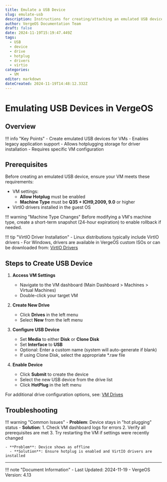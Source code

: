 ```yaml
---
title: Emulate a USB Device
slug: emulate-usb
description: Instructions for creating/attaching an emulated USB device to a VM
author: VergeOS Documentation Team
draft: false
date: 2024-11-19T15:19:47.449Z
tags:
  - USB
  - device
  - drive
  - hotplug
  - drivers
  - virtio
categories:
  - VM
editor: markdown
dateCreated: 2024-11-19T14:48:12.332Z
---
```


# Emulating USB Devices in VergeOS

## Overview

!!! info "Key Points"
    - Create emulated USB devices for VMs
    - Enables legacy application support
    - Allows hotplugging storage for driver installation
    - Requires specific VM configuration

## Prerequisites

Before creating an emulated USB device, ensure your VM meets these requirements:

- VM settings:
  - **Allow Hotplug** must be enabled
  - **Machine Type** must be **Q35 + ICH9,2009, 9.0** or higher
- VirtIO drivers installed in the guest OS

!!! warning "Machine Type Changes"
    Before modifying a VM's machine type, create a short-term snapshot (24-hour expiration) to enable rollback if needed.

!!! tip "VirtIO Driver Installation"
    - Linux distributions typically include VirtIO drivers
    - For Windows, drivers are available in VergeOS custom ISOs or can be downloaded from:
    [VirtIO Drivers](https://fedorapeople.org/groups/virt/virtio-win/direct-downloads/stable-virtio/virtio-win.iso)

## Steps to Create USB Device

1. **Access VM Settings**
   - Navigate to the VM dashboard (Main Dashboard > Machines > Virtual Machines)
   - Double-click your target VM

2. **Create New Drive**
   - Click **Drives** in the left menu
   - Select **New** from the left menu

3. **Configure USB Device**
   - Set **Media** to either **Disk** or **Clone Disk**
   - Set **Interface** to **USB**
   - Optional: Enter a custom name (system will auto-generate if blank)
   - If using Clone Disk, select the appropriate *.raw file

4. **Enable Device**
   - Click **Submit** to create the device
   - Select the new USB device from the drive list
   - Click **HotPlug** in the left menu

For additional drive configuration options, see: [VM Drives](/product-guide/VMdrives)

## Troubleshooting

!!! warning "Common Issues"
    - **Problem**: Device stays in "hot plugging" status
      - **Solution**: 
        1. Check VM dashboard logs for errors
        2. Verify all prerequisites are met
        3. Try restarting the VM if settings were recently changed
    
    - **Problem**: Device shows as offline
      - **Solution**: Ensure hotplug is enabled and VirtIO drivers are installed

---

!!! note "Document Information"
    - Last Updated: 2024-11-19
    - VergeOS Version: 4.13
